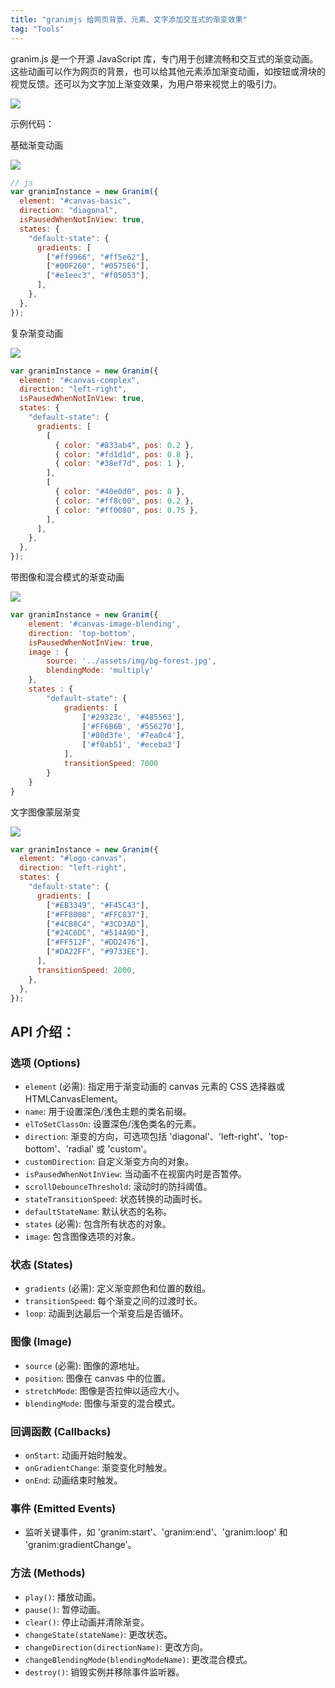 ```yaml
---
title: "granimjs 给网页背景、元素、文字添加交互式的渐变效果"
tag: "Tools"
---
```


granim.js 是一个开源 JavaScript 库，专门用于创建流畅和交互式的渐变动画。这些动画可以作为网页的背景，也可以给其他元素添加渐变动画，如按钮或滑块的视觉反馈。还可以为文字加上渐变效果，为用户带来视觉上的吸引力。

<img src="../imgs/84/01.gif" />

示例代码：

基础渐变动画

<img src="../imgs/84/02.gif" />

```js
// js
var granimInstance = new Granim({
  element: "#canvas-basic",
  direction: "diagonal",
  isPausedWhenNotInView: true,
  states: {
    "default-state": {
      gradients: [
        ["#ff9966", "#ff5e62"],
        ["#00F260", "#0575E6"],
        ["#e1eec3", "#f05053"],
      ],
    },
  },
});
```

复杂渐变动画

<img src="../imgs/84/03.gif" />

```js
var granimInstance = new Granim({
  element: "#canvas-complex",
  direction: "left-right",
  isPausedWhenNotInView: true,
  states: {
    "default-state": {
      gradients: [
        [
          { color: "#833ab4", pos: 0.2 },
          { color: "#fd1d1d", pos: 0.8 },
          { color: "#38ef7d", pos: 1 },
        ],
        [
          { color: "#40e0d0", pos: 0 },
          { color: "#ff8c00", pos: 0.2 },
          { color: "#ff0080", pos: 0.75 },
        ],
      ],
    },
  },
});
```

带图像和混合模式的渐变动画

<img src="../imgs/84/04.gif" />

```js
var granimInstance = new Granim({
    element: '#canvas-image-blending',
    direction: 'top-bottom',
    isPausedWhenNotInView: true,
    image : {
        source: '../assets/img/bg-forest.jpg',
        blendingMode: 'multiply'
    },
    states : {
        "default-state": {
            gradients: [
                ['#29323c', '#485563'],
                ['#FF6B6B', '#556270'],
                ['#80d3fe', '#7ea0c4'],
                ['#f0ab51', '#eceba3']
            ],
            transitionSpeed: 7000
        }
    }
}
```

文字图像蒙层渐变

<img src="../imgs/84/05.gif" />

```js
var granimInstance = new Granim({
  element: "#logo-canvas",
  direction: "left-right",
  states: {
    "default-state": {
      gradients: [
        ["#EB3349", "#F45C43"],
        ["#FF8008", "#FFC837"],
        ["#4CB8C4", "#3CD3AD"],
        ["#24C6DC", "#514A9D"],
        ["#FF512F", "#DD2476"],
        ["#DA22FF", "#9733EE"],
      ],
      transitionSpeed: 2000,
    },
  },
});
```

## API 介绍：

### 选项 (Options)

- `element` (必需): 指定用于渐变动画的 canvas 元素的 CSS 选择器或 HTMLCanvasElement。
- `name`: 用于设置深色/浅色主题的类名前缀。
- `elToSetClassOn`: 设置深色/浅色类名的元素。
- `direction`: 渐变的方向，可选项包括 'diagonal'、'left-right'、'top-bottom'、'radial' 或 'custom'。
- `customDirection`: 自定义渐变方向的对象。
- `isPausedWhenNotInView`: 当动画不在视窗内时是否暂停。
- `scrollDebounceThreshold`: 滚动时的防抖阈值。
- `stateTransitionSpeed`: 状态转换的动画时长。
- `defaultStateName`: 默认状态的名称。
- `states` (必需): 包含所有状态的对象。
- `image`: 包含图像选项的对象。

### 状态 (States)

- `gradients` (必需): 定义渐变颜色和位置的数组。
- `transitionSpeed`: 每个渐变之间的过渡时长。
- `loop`: 动画到达最后一个渐变后是否循环。

### 图像 (Image)

- `source` (必需): 图像的源地址。
- `position`: 图像在 canvas 中的位置。
- `stretchMode`: 图像是否拉伸以适应大小。
- `blendingMode`: 图像与渐变的混合模式。

### 回调函数 (Callbacks)

- `onStart`: 动画开始时触发。
- `onGradientChange`: 渐变变化时触发。
- `onEnd`: 动画结束时触发。

### 事件 (Emitted Events)

- 监听关键事件，如 'granim:start'、'granim:end'、'granim:loop' 和 'granim:gradientChange'。

### 方法 (Methods)

- `play()`: 播放动画。
- `pause()`: 暂停动画。
- `clear()`: 停止动画并清除渐变。
- `changeState(stateName)`: 更改状态。
- `changeDirection(directionName)`: 更改方向。
- `changeBlendingMode(blendingModeName)`: 更改混合模式。
- `destroy()`: 销毁实例并移除事件监听器。
